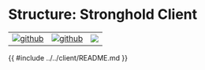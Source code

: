 # Structure: Stronghold Client

| | | |
|-|-|-|
[![github](https://img.shields.io/badge/github-source-blue.svg)](https://github.com/iotaledger/stronghold.rs/tree/dev/client) | [![github](https://img.shields.io/badge/rust-docs-green.svg)](https://docs.rs/iota_stronghold)| [![](https://img.shields.io/crates/v/iota_stronghold.svg)](https://crates.io/crates/iota_stronghold)

{{ #include ../../client/README.md }}
